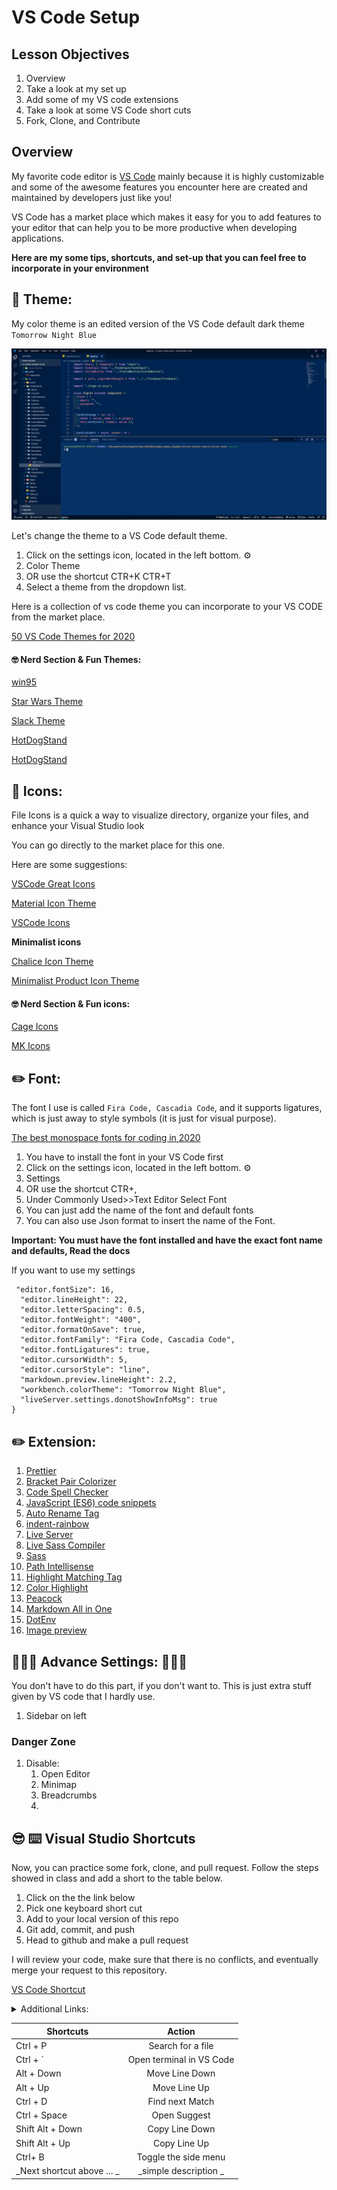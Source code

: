 # VS Code Setup

## Lesson Objectives

1. Overview
2. Take a look at my set up
3. Add some of my VS code extensions
4. Take a look at some VS Code short cuts
5. Fork, Clone, and Contribute

## Overview

My favorite code editor is [ VS Code](https://code.visualstudio.com/) mainly because it is highly customizable and some of the awesome features you encounter here are created and maintained by developers just like you!

VS Code has a market place which makes it easy for you to add features to your editor that can help you to be more productive when developing applications.

**Here are my some tips, shortcuts, and set-up that you can feel free to incorporate in your environment**

## 🎨 Theme:

My color theme is an edited version of the VS Code default dark theme `Tomorrow Night Blue`

![Tomorrow Night Blue](./images/theme.png)

Let's change the theme to a VS Code default theme.

1. Click on the settings icon, located in the left bottom. ⚙️
2. Color Theme
3. OR use the shortcut CTR+K CTR+T
4. Select a theme from the dropdown list.

Here is a collection of vs code theme you can incorporate to your VS CODE from the market place.

[ 50 VS Code Themes for 2020](https://dev.to/thegeoffstevens/50-vs-code-themes-for-2020-45cc)

#### 🤓 Nerd Section & Fun Themes:

[ win95 ](https://marketplace.visualstudio.com/items?itemName=asilva.win95)

[ Star Wars Theme ](https://marketplace.visualstudio.com/items?itemName=NiravAgarwal.star-wars-theme)

[ Slack Theme ](https://marketplace.visualstudio.com/items?itemName=felipe-mendes.slack-theme)

[ HotDogStand ](https://marketplace.visualstudio.com/items?itemName=somekittens.hot-dog-stand)

[ HotDogStand ](https://marketplace.visualstudio.com/items?itemName=somekittens.hot-dog-stand)

## 📁 Icons:

File Icons is a quick a way to visualize directory, organize your files, and enhance your Visual Studio look

You can go directly to the market place for this one.

Here are some suggestions:

[ VSCode Great Icons](https://marketplace.visualstudio.com/items?itemName=emmanuelbeziat.vscode-great-icons)

[ Material Icon Theme](https://marketplace.visualstudio.com/items?itemName=emmanuelbeziat.vscode-great-icons)

[ VSCode Icons](https://marketplace.visualstudio.com/items?itemName=vscode-icons-team.vscode-icons)

**Minimalist icons**

[ Chalice Icon Theme](https://marketplace.visualstudio.com/items?itemName=artlaman.chalice-icon-theme)

[ Minimalist Product Icon Theme](https://marketplace.visualstudio.com/items?itemName=ElAnandKumar.el-vsc-product-icon-theme)

#### 🤓 Nerd Section & Fun icons:

[ Cage Icons ](https://marketplace.visualstudio.com/items?itemName=stepanog.cage-icons)

[ MK Icons ](https://marketplace.visualstudio.com/items?itemName=JohnnyReina.MK)

## ✏️ Font:

The font I use is called `Fira Code, Cascadia Code`, and it supports ligatures, which is just away to style symbols (it is just for visual purpose).

[ The best monospace fonts for coding in 2020 ](https://www.creativebloq.com/features/the-best-monospace-fonts-for-coding)

1. You have to install the font in your VS Code first
2. Click on the settings icon, located in the left bottom. ⚙️
3. Settings
4. OR use the shortcut CTR+,
5. Under Commonly Used>>Text Editor Select Font
6. You can just add the name of the font and default fonts
7. You can also use Json format to insert the name of the Font.

**Important: You must have the font installed and have the exact font name and defaults, Read the docs**

If you want to use my settings

```
 "editor.fontSize": 16,
  "editor.lineHeight": 22,
  "editor.letterSpacing": 0.5,
  "editor.fontWeight": "400",
  "editor.formatOnSave": true,
  "editor.fontFamily": "Fira Code, Cascadia Code",
  "editor.fontLigatures": true,
  "editor.cursorWidth": 5,
  "editor.cursorStyle": "line",
  "markdown.preview.lineHeight": 2.2,
  "workbench.colorTheme": "Tomorrow Night Blue",
  "liveServer.settings.donotShowInfoMsg": true
}

```

## ✏️ Extension:

1. [ Prettier](https://marketplace.visualstudio.com/items?itemName=esbenp.prettier-vscode)
2. [ Bracket Pair Colorizer ](https://marketplace.visualstudio.com/items?itemName=CoenraadS.bracket-pair-colorizer)
3. [ Code Spell Checker ](https://marketplace.visualstudio.com/items?itemName=streetsidesoftware.code-spell-checker)
4. [ JavaScript (ES6) code snippets ](https://marketplace.visualstudio.com/items?itemName=xabikos.JavaScriptSnippets)
5. [ Auto Rename Tag ](https://marketplace.visualstudio.com/items?itemName=formulahendry.auto-rename-tag)
6. [ indent-rainbow ](https://marketplace.visualstudio.com/items?itemName=oderwat.indent-rainbow)
7. [ Live Server ](https://marketplace.visualstudio.com/items?itemName=ritwickdey.LiveServer)
8. [ Live Sass Compiler ](https://marketplace.visualstudio.com/items?itemName=ritwickdey.live-sass)
9. [ Sass ](https://marketplace.visualstudio.com/items?itemName=Syler.sass-indented)
10. [ Path Intellisense ](https://marketplace.visualstudio.com/items?itemName=christian-kohler.path-intellisense)
11. [Highlight Matching Tag](https://marketplace.visualstudio.com/items?itemName=vincaslt.highlight-matching-tag)
12. [ Color Highlight ](https://marketplace.visualstudio.com/items?itemName=naumovs.color-highlight)
13. [ Peacock](https://marketplace.visualstudio.com/items?itemName=johnpapa.vscode-peacock)
14. [Markdown All in One ](https://marketplace.visualstudio.com/items?itemName=yzhang.markdown-all-in-one)
15. [ DotEnv ](https://marketplace.visualstudio.com/items?itemName=mikestead.dotenv)
16. [Image preview](https://marketplace.visualstudio.com/items?itemName=kisstkondoros.vscode-gutter-preview)

## 👨🏽‍💻 Advance Settings: 👩🏽‍💻

You don't have to do this part, if you don't want to. This is just extra stuff given by VS code that I hardly use.

1. Sidebar on left

### Danger Zone

1. Disable:
   1. Open Editor
   2. Minimap
   3. Breadcrumbs
   4.

## 😎 ⌨️ Visual Studio Shortcuts

Now, you can practice some fork, clone, and pull request. Follow the steps showed in class and add a short to the table below.

1. Click on the the link below
2. Pick one keyboard short cut
3. Add to your local version of this repo
4. Git add, commit, and push
5. Head to github and make a pull request

I will review your code, make sure that there is no conflicts, and eventually merge your request to this repository.

[VS Code Shortcut ](https://code.visualstudio.com/shortcuts/keyboard-shortcuts-windows.pdf)

<details>
<summary>Additional Links:</summary>

[How to make a pull request ](https://docs.github.com/en/github/collaborating-with-issues-and-pull-requests/creating-a-pull-request)

[Difference between Fork and Cloning ](https://github.community/t/the-difference-between-forking-and-cloning-a-repository/10189)

</details>

| Shortcuts                           |        Action         |
| ----------------------------------- | :-------------------: |
| Ctrl + P                            |   Search for a file   |
| Ctrl + ` | Open terminal in VS Code |
| Alt + Down                          |    Move Line Down     |
| Alt + Up                            |     Move Line Up      |
| Ctrl + D                            |    Find next Match    |
| Ctrl + Space                        |     Open Suggest      |
| Shift Alt + Down                    |    Copy Line Down     |
| Shift Alt + Up                      |     Copy Line Up      |
| Ctrl+ B                             | Toggle the side menu  |
| _Next shortcut above ... _          | _simple description _ |
